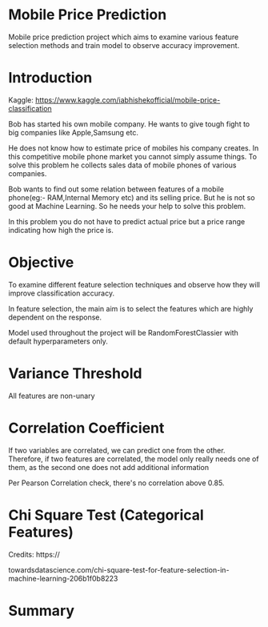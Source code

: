 # Mobile Price Prediction
Mobile price prediction project which aims to examine various feature selection methods and train model to observe accuracy improvement.

# Introduction
Kaggle: https://www.kaggle.com/iabhishekofficial/mobile-price-classification

Bob has started his own mobile company. He wants to give tough fight to big companies like Apple,Samsung etc.

He does not know how to estimate price of mobiles his company creates. In this competitive mobile phone market you cannot simply assume things. To solve this problem he collects sales data of mobile phones of various companies.

Bob wants to find out some relation between features of a mobile phone(eg:- RAM,Internal Memory etc) and its selling price. But he is not so good at Machine Learning. So he needs your help to solve this problem.

In this problem you do not have to predict actual price but a price range indicating how high the price is.

# Objective
To examine different feature selection techniques and observe how they will improve classification accuracy. 

In feature selection, the main aim is to select the features which are highly dependent on the response.

Model used throughout the project will be RandomForestClassier with default hyperparameters only.

# Variance Threshold
All features are non-unary

# Correlation Coefficient

If two variables are correlated, we can predict one from the other. Therefore, if two features are correlated, the model only really needs one of them, as the second one does not add additional information

Per Pearson Correlation check, there's no correlation above 0.85. 

# Chi Square Test (Categorical Features)

Credits: https://

towardsdatascience.com/chi-square-test-for-feature-selection-in-machine-learning-206b1f0b8223

# Summary

